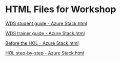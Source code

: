 ﻿# HTML Files for Workshop
[WDS student guide - Azure Stack.html](https://cloudworkshop.blob.core.windows.net/azure-stack/Whiteboard%20design%20session/WDS%20student%20guide%20-%20Azure%20Stack.html)

[WDS trainer guide - Azure Stack.html](https://cloudworkshop.blob.core.windows.net/azure-stack/Whiteboard%20design%20session/WDS%20trainer%20guide%20-%20Azure%20Stack.html)

[Before the HOL - Azure Stack.html](https://cloudworkshop.blob.core.windows.net/azure-stack/Hands-on%20lab/Before%20the%20HOL%20-%20Azure%20Stack.html)

[HOL step-by-step - Azure Stack.html](https://cloudworkshop.blob.core.windows.net/azure-stack/Hands-on%20lab/HOL%20step-by-step%20-%20Azure%20Stack.html)

